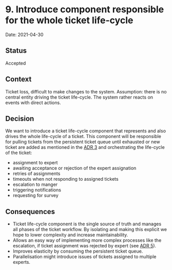 # 9. Introduce component responsible for the whole ticket life-cycle

Date: 2021-04-30

## Status

Accepted

## Context

Ticket loss, difficult to make changes to the system. Assumption: there is no central entity driving the ticket life-cycle. The system rather reacts on events with direct actions.

## Decision

We want to introduce a ticket life-cycle component that represents and also drives the whole life-cycle of a ticket. This component will be responsible for pulling tickets from the persistent ticket queue until exhausted or new ticket are added as mentioned in the [ADR 3](./003%20Segregate%20ticket%20creation%20into%20a%20separate%20container.md) and orchestrating the life-cycle of the ticket:
- assignment to expert
- awaiting acceptance or rejection of the expert assignation
- retries of assignments
- timeouts when not responding to assigned tickets
- escalation to manger
- triggering notifications
- requesting for survey

## Consequences

- Ticket life-cycle component is the single source of truth and manages all phases of the ticket workflow. By isolating and making this explicit we hope to lower complexity and increase maintainability.
- Allows an easy way of implementing more complex processes like the escalation, if ticket assignment was rejected by expert (see [ADR 5](./005%20Expert%20needs%20to%20actively%20accept%20or%20reject%20an%20assigned%20ticket.md)).
- Improves elasticity by consuming the persistent ticket queue.
- Parallelisation might introduce issues of tickets assigned to multiple experts.

